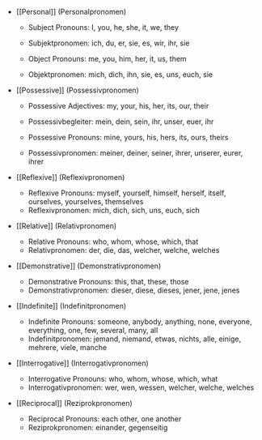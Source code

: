 - [[Personal]] (Personalpronomen)
	- Subject Pronouns: I, you, he, she, it, we, they
	- Subjektpronomen: ich, du, er, sie, es, wir, ihr, sie
	
	- Object Pronouns: me, you, him, her, it, us, them
	- Objektpronomen: mich, dich, ihn, sie, es, uns, euch, sie

- [[Possessive]] (Possessivpronomen) 
	- Possessive Adjectives: my, your, his, her, its, our, their
	- Possessivbegleiter: mein, dein, sein, ihr, unser, euer, ihr
	
	- Possessive Pronouns: mine, yours, his, hers, its, ours, theirs
	- Possessivpronomen: meiner, deiner, seiner, ihrer, unserer, eurer, ihrer

- [[Reflexive]] (Reflexivpronomen)
	- Reflexive Pronouns: myself, yourself, himself, herself, itself, ourselves, yourselves, themselves
	- Reflexivpronomen: mich, dich, sich, uns, euch, sich

- [[Relative]] (Relativpronomen)
	- Relative Pronouns: who, whom, whose, which, that
	- Relativpronomen: der, die, das, welcher, welche, welches

- [[Demonstrative]] (Demonstrativpronomen)
	- Demonstrative Pronouns: this, that, these, those
	- Demonstrativpronomen: dieser, diese, dieses, jener, jene, jenes

- [[Indefinite]] (Indefinitpronomen)
	- Indefinite Pronouns: someone, anybody, anything, none, everyone, everything, one, few, several, many, all
	- Indefinitpronomen: jemand, niemand, etwas, nichts, alle, einige, mehrere, viele, manche

- [[Interrogative]] (Interrogativpronomen)
	- Interrogative Pronouns: who, whom, whose, which, what
	- Interrogativpronomen: wer, wen, wessen, welcher, welche, welches

- [[Reciprocal]] (Reziprokpronomen)
	- Reciprocal Pronouns: each other, one another
	- Reziprokpronomen: einander, gegenseitig